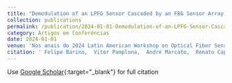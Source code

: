 ```yaml
---
title: "Demodulation of an LPFG Sensor Cascaded by an FBG Sensor Array Using Machine Learning"
collection: publications
permalink: /publication/2024-01-01-Demodulation-of-an-LPFG-Sensor-Cascaded-by-an-FBG-Sensor-Array-Using-Machine-Learning
category: Artigos em Conferências
date: 2024-01-01
venue: 'Nos anais do 2024 Latin American Workshop on Optical Fiber Sensors (LAWOFS)'
citation: ' Felipe Barino,  Vitor Pamplona,  André Marcato,  Renato Capelini,  Clayton Santos,  Leonardo Honório,  Caio Duarte,  Fernando Hamaji,  Alexandre Santos, &quot;Demodulation of an LPFG Sensor Cascaded by an FBG Sensor Array Using Machine Learning.&quot; Nos anais do 2024 Latin American Workshop on Optical Fiber Sensors (LAWOFS), 2024.'
---
```

Use [Google Scholar](https://scholar.google.com/scholar?q=Demodulation+of+an+LPFG+Sensor+Cascaded+by+an+FBG+Sensor+Array+Using+Machine+Learning){:target="_blank"} for full citation